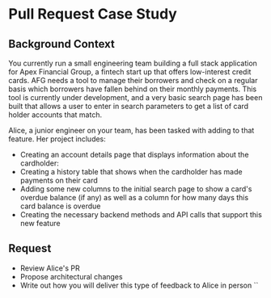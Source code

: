 # Pull Request Case Study

## Background Context
You currently run a small engineering team building a full stack application for Apex Financial Group, a fintech start up that offers low-interest credit cards. AFG needs a tool to manage their borrowers and check on a regular basis which borrowers have fallen behind on their monthly payments. This tool is currently under development, and a very basic search page has been built that allows a user to enter in search parameters to get a list of card holder accounts that match.  

Alice, a junior engineer on your team, has been tasked with adding to that feature. Her project includes: 
- Creating an account details page that displays information about the cardholder:
- Creating a history table that shows when the cardholder has made payments on their card
- Adding some new columns to the initial search page to show a card's overdue balance (if any) as well as a column for how many days this card balance is overdue
- Creating the necessary backend methods and API calls that support this new feature

## Request
- Review Alice's PR
- Propose architectural changes
- Write out how you will deliver this type of feedback to Alice in person ``